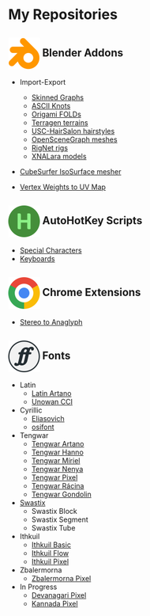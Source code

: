 # My Repositories

## <img src="icons/blender.svg" width = 64 align = "center"> Blender Addons
- Import-Export
	- [Skinned Graphs](https://github.com/shankarsivarajan/Blender_Skinned_Graph_io)
	- [ASCII Knots](https://github.com/shankarsivarajan/blender_knots)
	- [Origami FOLDs](https://github.com/shankarsivarajan/blender_import_fold)
	- [Terragen terrains](https://github.com/shankarsivarajan/blender_import_terragen)
	- [USC-HairSalon hairstyles](https://github.com/shankarsivarajan/blender_import_HairSalon)
	- [OpenSceneGraph meshes](https://github.com/shankarsivarajan/blender_import_OpenSceneGraph)
	- [RigNet rigs](https://github.com/shankarsivarajan/bRigNet_load_skeleton)
 	- [XNALara models](https://github.com/shankarsivarajan/XNALaraMesh)

- [CubeSurfer IsoSurface mesher](https://github.com/shankarsivarajan/CubeSurfer)
- [Vertex Weights to UV Map](https://github.com/shankarsivarajan/Blender_weights_to_uv)

## <img src="icons/autohotkey.svg" width = 64 align = "center"> AutoHotKey Scripts
- [Special Characters](https://github.com/shankarsivarajan/ahk_characters)
- [Keyboards](https://github.com/shankarsivarajan/ahk_keyboards)

## <img src="icons/chrome.svg" width = 64 align = "center"> Chrome Extensions 
- [Stereo to Anaglyph](https://github.com/shankarsivarajan/Stereo_to_Anaglyph_Chrome)

## <img src="icons/fontforge.svg" width = 64 align = "center"> Fonts
- Latin
	- [Latin Artano](https://github.com/shankarsivarajan/LatinArtano)
 	- [Unowan CCI](https://github.com/shankarsivarajan/UnowanCCI)
- Cyrillic
	- [Eliasovich](https://github.com/shankarsivarajan/Eliasovich)
	- [osifont](https://github.com/shankarsivarajan/osifont)
- Tengwar
	- [Tengwar Artano](https://github.com/shankarsivarajan/TengwarArtano)
	- [Tengwar Hanno](https://github.com/shankarsivarajan/TengwarHanno)
	- [Tengwar Míriel](https://github.com/shankarsivarajan/TengwarMiriel)
	- [Tengwar Nenya](https://github.com/shankarsivarajan/TengwarNenya)
	- [Tengwar Pixel](https://github.com/shankarsivarajan/TengwarPixel)
	- [Tengwar Rácina](https://github.com/shankarsivarajan/TengwarRacina)
	- [Tengwar Gondolin](https://github.com/shankarsivarajan/TengwarGondolin)
 - [Swastix](https://github.com/shankarsivarajan/swastix)
 	- Swastix Block
 	- Swastix Segment
  	- Swastix Tube
- Ithkuil
	- [Ithkuil Basic](https://github.com/shankarsivarajan/IthkuilBasic)
 	- [Ithkuil Flow](https://github.com/shankarsivarajan/IthkuilFlow)
  	- [Ithkuil Pixel](https://github.com/shankarsivarajan/IthkuilPixel)
- Zbalermorna
	- [Zbalermorna Pixel](https://github.com/shankarsivarajan/ZbalermornaPixel)
- In Progress
	- [Devanagari Pixel](https://github.com/shankarsivarajan/DevanagariPixel)
	- [Kannada Pixel](https://github.com/shankarsivarajan/KannadaPixel)
